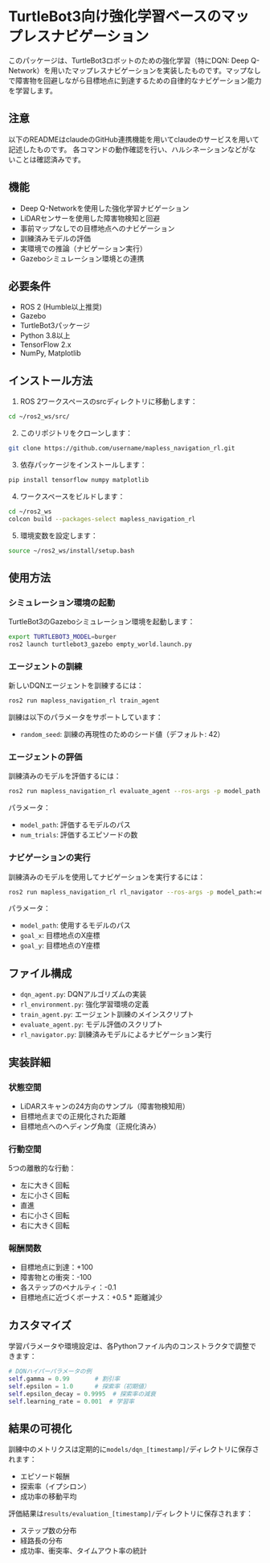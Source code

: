 # TurtleBot3向け強化学習ベースのマップレスナビゲーション

このパッケージは、TurtleBot3ロボットのための強化学習（特にDQN: Deep Q-Network）を用いたマップレスナビゲーションを実装したものです。マップなしで障害物を回避しながら目標地点に到達するための自律的なナビゲーション能力を学習します。
## 注意
以下のREADMEはclaudeのGitHub連携機能を用いてclaudeのサービスを用いて記述したものです。
各コマンドの動作確認を行い、ハルシネーションなどがないことは確認済みです。
## 機能

- Deep Q-Networkを使用した強化学習ナビゲーション
- LiDARセンサーを使用した障害物検知と回避
- 事前マップなしでの目標地点へのナビゲーション
- 訓練済みモデルの評価
- 実環境での推論（ナビゲーション実行）
- Gazeboシミュレーション環境との連携

## 必要条件

- ROS 2 (Humble以上推奨)
- Gazebo
- TurtleBot3パッケージ
- Python 3.8以上
- TensorFlow 2.x
- NumPy, Matplotlib

## インストール方法

1. ROS 2ワークスペースのsrcディレクトリに移動します：

```bash
cd ~/ros2_ws/src/
```

2. このリポジトリをクローンします：

```bash
git clone https://github.com/username/mapless_navigation_rl.git
```

3. 依存パッケージをインストールします：

```bash
pip install tensorflow numpy matplotlib
```

4. ワークスペースをビルドします：

```bash
cd ~/ros2_ws
colcon build --packages-select mapless_navigation_rl
```

5. 環境変数を設定します：

```bash
source ~/ros2_ws/install/setup.bash
```

## 使用方法

### シミュレーション環境の起動

TurtleBot3のGazeboシミュレーション環境を起動します：

```bash
export TURTLEBOT3_MODEL=burger
ros2 launch turtlebot3_gazebo empty_world.launch.py
```

### エージェントの訓練

新しいDQNエージェントを訓練するには：

```bash
ros2 run mapless_navigation_rl train_agent
```

訓練は以下のパラメータをサポートしています：
- `random_seed`: 訓練の再現性のためのシード値（デフォルト: 42）

### エージェントの評価

訓練済みのモデルを評価するには：

```bash
ros2 run mapless_navigation_rl evaluate_agent --ros-args -p model_path:=models/dqn_latest/dqn_weights_final.h5 -p num_trials:=100
```

パラメータ：
- `model_path`: 評価するモデルのパス
- `num_trials`: 評価するエピソードの数

### ナビゲーションの実行

訓練済みのモデルを使用してナビゲーションを実行するには：

```bash
ros2 run mapless_navigation_rl rl_navigator --ros-args -p model_path:=models/dqn_latest/dqn_weights_final.h5 -p goal_x:=2.0 -p goal_y:=2.0
```

パラメータ：
- `model_path`: 使用するモデルのパス
- `goal_x`: 目標地点のX座標
- `goal_y`: 目標地点のY座標

## ファイル構成

- `dqn_agent.py`: DQNアルゴリズムの実装
- `rl_environment.py`: 強化学習環境の定義
- `train_agent.py`: エージェント訓練のメインスクリプト
- `evaluate_agent.py`: モデル評価のスクリプト
- `rl_navigator.py`: 訓練済みモデルによるナビゲーション実行

## 実装詳細

### 状態空間

- LiDARスキャンの24方向のサンプル（障害物検知用）
- 目標地点までの正規化された距離
- 目標地点へのヘディング角度（正規化済み）

### 行動空間

5つの離散的な行動：
- 左に大きく回転
- 左に小さく回転
- 直進
- 右に小さく回転
- 右に大きく回転

### 報酬関数

- 目標地点に到達：+100
- 障害物との衝突：-100
- 各ステップのペナルティ：-0.1
- 目標地点に近づくボーナス：+0.5 * 距離減少

## カスタマイズ

学習パラメータや環境設定は、各Pythonファイル内のコンストラクタで調整できます：

```python
# DQNハイパーパラメータの例
self.gamma = 0.99       # 割引率
self.epsilon = 1.0      # 探索率（初期値）
self.epsilon_decay = 0.9995  # 探索率の減衰
self.learning_rate = 0.001  # 学習率
```

## 結果の可視化

訓練中のメトリクスは定期的に`models/dqn_[timestamp]/`ディレクトリに保存されます：
- エピソード報酬
- 探索率（イプシロン）
- 成功率の移動平均

評価結果は`results/evaluation_[timestamp]/`ディレクトリに保存されます：
- ステップ数の分布
- 経路長の分布
- 成功率、衝突率、タイムアウト率の統計
